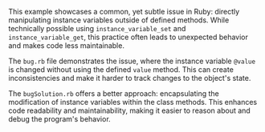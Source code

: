 This example showcases a common, yet subtle issue in Ruby: directly manipulating instance variables outside of defined methods.  While technically possible using `instance_variable_set` and `instance_variable_get`, this practice often leads to unexpected behavior and makes code less maintainable.

The `bug.rb` file demonstrates the issue, where the instance variable `@value` is changed without using the defined `value` method. This can create inconsistencies and make it harder to track changes to the object's state.

The `bugSolution.rb` offers a better approach: encapsulating the modification of instance variables within the class methods. This enhances code readability and maintainability, making it easier to reason about and debug the program's behavior.